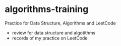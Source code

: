 # algorithms-training
Practice for Data Structure, Algorithms and LeetCode

- review for data structure and algotithms
- records of my practice on LeetCode
